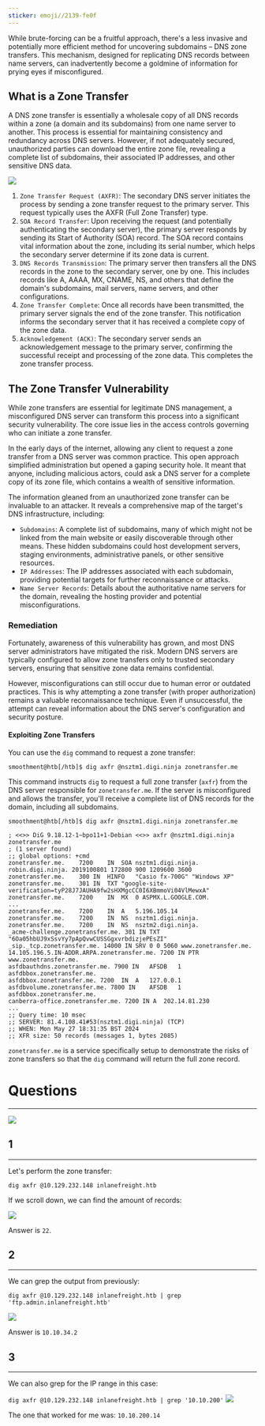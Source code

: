 ```yaml
---
sticker: emoji//2139-fe0f
---
```

While brute-forcing can be a fruitful approach, there's a less invasive and potentially more efficient method for uncovering subdomains – DNS zone transfers. This mechanism, designed for replicating DNS records between name servers, can inadvertently become a goldmine of information for prying eyes if misconfigured.

## What is a Zone Transfer

A DNS zone transfer is essentially a wholesale copy of all DNS records within a zone (a domain and its subdomains) from one name server to another. This process is essential for maintaining consistency and redundancy across DNS servers. However, if not adequately secured, unauthorized parties can download the entire zone file, revealing a complete list of subdomains, their associated IP addresses, and other sensitive DNS data.

![](https://mermaid.ink/svg/pako:eNqNkc9qwzAMxl9F-JSx7gV8KISWXcY2aHYYwxdjK39obGWKvBFK333ukg5aGNQnW9b3Q_q-g3LkUWk14mfC6HDb2YZtMBHyGdFR9JanCvkL-WG9vh-4C38FDeX74w52J-0oUHxQRHhjG8ca-W5mXAgy4YqpoXotM8EReygqsSxANZRJWuJOpoXSEw0gC3ku3QTfvlQLfBZh9DeOdbELbCgMPQr-58u1LZsnKEq3j_Tdo28wYJS8iVqpgBxs57PjhxPLKGnzr1E6XzNxb5SJx9xnk1A1Rae0cMKVYkpNq3Rt-zG_0uCtnLM6t6DvhPh5zvM31uMPG8qm-A)

1. `Zone Transfer Request (AXFR)`: The secondary DNS server initiates the process by sending a zone transfer request to the primary server. This request typically uses the AXFR (Full Zone Transfer) type.
2. `SOA Record Transfer`: Upon receiving the request (and potentially authenticating the secondary server), the primary server responds by sending its Start of Authority (SOA) record. The SOA record contains vital information about the zone, including its serial number, which helps the secondary server determine if its zone data is current.
3. `DNS Records Transmission`: The primary server then transfers all the DNS records in the zone to the secondary server, one by one. This includes records like A, AAAA, MX, CNAME, NS, and others that define the domain's subdomains, mail servers, name servers, and other configurations.
4. `Zone Transfer Complete`: Once all records have been transmitted, the primary server signals the end of the zone transfer. This notification informs the secondary server that it has received a complete copy of the zone data.
5. `Acknowledgement (ACK)`: The secondary server sends an acknowledgement message to the primary server, confirming the successful receipt and processing of the zone data. This completes the zone transfer process.

## The Zone Transfer Vulnerability

While zone transfers are essential for legitimate DNS management, a misconfigured DNS server can transform this process into a significant security vulnerability. The core issue lies in the access controls governing who can initiate a zone transfer.

In the early days of the internet, allowing any client to request a zone transfer from a DNS server was common practice. This open approach simplified administration but opened a gaping security hole. It meant that anyone, including malicious actors, could ask a DNS server for a complete copy of its zone file, which contains a wealth of sensitive information.

The information gleaned from an unauthorized zone transfer can be invaluable to an attacker. It reveals a comprehensive map of the target's DNS infrastructure, including:

- `Subdomains`: A complete list of subdomains, many of which might not be linked from the main website or easily discoverable through other means. These hidden subdomains could host development servers, staging environments, administrative panels, or other sensitive resources.
- `IP Addresses`: The IP addresses associated with each subdomain, providing potential targets for further reconnaissance or attacks.
- `Name Server Records`: Details about the authoritative name servers for the domain, revealing the hosting provider and potential misconfigurations.

### Remediation

Fortunately, awareness of this vulnerability has grown, and most DNS server administrators have mitigated the risk. Modern DNS servers are typically configured to allow zone transfers only to trusted secondary servers, ensuring that sensitive zone data remains confidential.

However, misconfigurations can still occur due to human error or outdated practices. This is why attempting a zone transfer (with proper authorization) remains a valuable reconnaissance technique. Even if unsuccessful, the attempt can reveal information about the DNS server's configuration and security posture.

#### Exploiting Zone Transfers

You can use the `dig` command to request a zone transfer:


```shell-session
smoothment@htb[/htb]$ dig axfr @nsztm1.digi.ninja zonetransfer.me
```

This command instructs `dig` to request a full zone transfer (`axfr`) from the DNS server responsible for `zonetransfer.me`. If the server is misconfigured and allows the transfer, you'll receive a complete list of DNS records for the domain, including all subdomains.


```shell-session
smoothment@htb[/htb]$ dig axfr @nsztm1.digi.ninja zonetransfer.me

; <<>> DiG 9.18.12-1~bpo11+1-Debian <<>> axfr @nsztm1.digi.ninja zonetransfer.me
; (1 server found)
;; global options: +cmd
zonetransfer.me.	7200	IN	SOA	nsztm1.digi.ninja. robin.digi.ninja. 2019100801 172800 900 1209600 3600
zonetransfer.me.	300	IN	HINFO	"Casio fx-700G" "Windows XP"
zonetransfer.me.	301	IN	TXT	"google-site-verification=tyP28J7JAUHA9fw2sHXMgcCC0I6XBmmoVi04VlMewxA"
zonetransfer.me.	7200	IN	MX	0 ASPMX.L.GOOGLE.COM.
...
zonetransfer.me.	7200	IN	A	5.196.105.14
zonetransfer.me.	7200	IN	NS	nsztm1.digi.ninja.
zonetransfer.me.	7200	IN	NS	nsztm2.digi.ninja.
_acme-challenge.zonetransfer.me. 301 IN	TXT	"6Oa05hbUJ9xSsvYy7pApQvwCUSSGgxvrbdizjePEsZI"
_sip._tcp.zonetransfer.me. 14000 IN	SRV	0 0 5060 www.zonetransfer.me.
14.105.196.5.IN-ADDR.ARPA.zonetransfer.me. 7200	IN PTR www.zonetransfer.me.
asfdbauthdns.zonetransfer.me. 7900 IN	AFSDB	1 asfdbbox.zonetransfer.me.
asfdbbox.zonetransfer.me. 7200	IN	A	127.0.0.1
asfdbvolume.zonetransfer.me. 7800 IN	AFSDB	1 asfdbbox.zonetransfer.me.
canberra-office.zonetransfer.me. 7200 IN A	202.14.81.230
...
;; Query time: 10 msec
;; SERVER: 81.4.108.41#53(nsztm1.digi.ninja) (TCP)
;; WHEN: Mon May 27 18:31:35 BST 2024
;; XFR size: 50 records (messages 1, bytes 2085)
```

`zonetransfer.me` is a service specifically setup to demonstrate the risks of zone transfers so that the `dig` command will return the full zone record.

# Questions
---

![](gitbook/cybersecurity/images/Pasted%252520image%25252020250127145216.png)
## 1
----

Let's perform the zone transfer: 

`dig axfr @10.129.232.148 inlanefreight.htb`

If we scroll down, we can find the amount of records:

![](gitbook/cybersecurity/images/Pasted%252520image%25252020250128122043.png)

Answer is `22`.


## 2
----

We can grep the output from previously:

`dig axfr @10.129.232.148 inlanefreight.htb | grep 'ftp.admin.inlanefreight.htb'`

![](gitbook/cybersecurity/images/Pasted%252520image%25252020250128122156.png)

Answer is `10.10.34.2`


## 3
---

We can also grep for the IP range in this case:

`dig axfr @10.129.232.148 inlanefreight.htb | grep '10.10.200'`
![](gitbook/cybersecurity/images/Pasted%252520image%25252020250128122312.png)

The one that worked for me was: `10.10.200.14`

